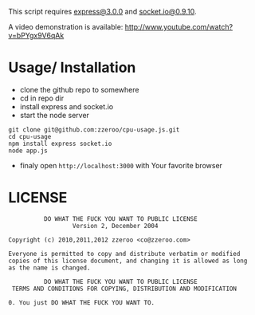 This script requires express@3.0.0 and socket.io@0.9.10.

A video demonstration is available: http://www.youtube.com/watch?v=bPYgx9V6qAk

# Usage/ Installation
- clone the github repo to somewhere
- cd in  repo dir
- install express and socket.io   
- start the node server   

```shell
git clone git@github.com:zzeroo/cpu-usage.js.git
cd cpu-usage
npm install express socket.io
node app.js
```

- finaly open `http://localhost:3000` with Your favorite browser


# LICENSE
```
          DO WHAT THE FUCK YOU WANT TO PUBLIC LICENSE
                  Version 2, December 2004

Copyright (c) 2010,2011,2012 zzeroo <co@zzeroo.com>

Everyone is permitted to copy and distribute verbatim or modified
copies of this license document, and changing it is allowed as long
as the name is changed.

          DO WHAT THE FUCK YOU WANT TO PUBLIC LICENSE
 TERMS AND CONDITIONS FOR COPYING, DISTRIBUTION AND MODIFICATION

0. You just DO WHAT THE FUCK YOU WANT TO.
```

